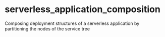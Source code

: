 # serverless_application_composition
Composing deployment structures of a serverless application by partitioning the nodes of the service tree
